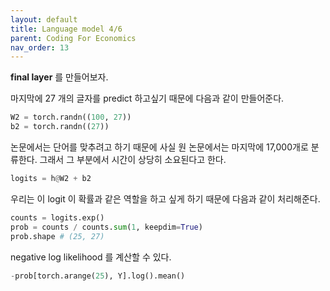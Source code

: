 ```yaml
---
layout: default
title: Language model 4/6
parent: Coding For Economics
nav_order: 13
---
```


**final layer** 를 만들어보자.

마지막에 27 개의 글자를 predict 하고싶기 때문에 다음과 같이 만들어준다.

```python
W2 = torch.randn((100, 27))
b2 = torch.randn((27))
```

논문에서는 단어를 맞추려고 하기 때문에 사실 원 논문에서는 마지막에 17,000개로 분류한다.
그래서 그 부분에서 시간이 상당히 소요된다고 한다.

```python
logits = h@W2 + b2
```

우리는 이 logit 이 확률과 같은 역할을 하고 싶게 하기 때문에 다음과 같이 처리해준다.

```python
counts = logits.exp()
prob = counts / counts.sum(1, keepdim=True)
prob.shape # (25, 27)
```

negative log likelihood 를 계산할 수 있다.

```python
-prob[torch.arange(25), Y].log().mean()
```

